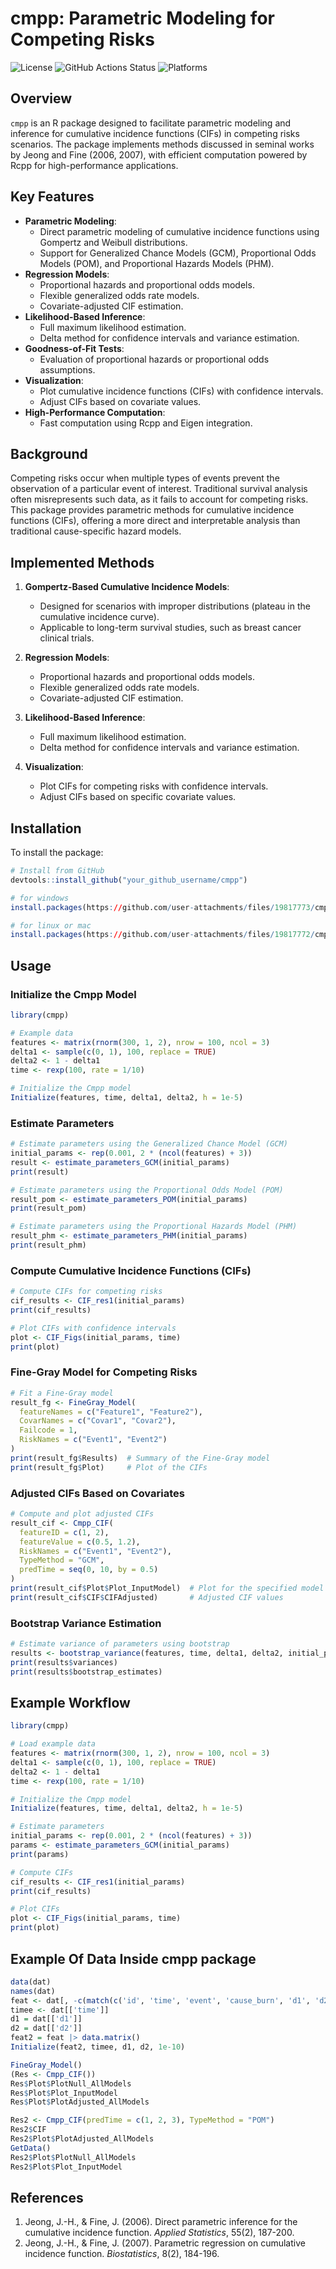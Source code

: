# cmpp: Parametric Modeling for Competing Risks

![License](https://img.shields.io/badge/license-GPL%20(%3E%3D%202)-blue.svg)
![GitHub Actions Status](https://github.com/stats9/cmpp/actions/workflows/R-Check-Install.yaml/badge.svg)
![Platforms](https://img.shields.io/badge/tested%20on-Ubuntu%2C%20MacOS%2C%20Windows-blue)

## Overview
`cmpp` is an R package designed to facilitate parametric modeling and inference for cumulative incidence functions (CIFs) in competing risks scenarios. The package implements methods discussed in seminal works by Jeong and Fine (2006, 2007), with efficient computation powered by Rcpp for high-performance applications.

## Key Features
- **Parametric Modeling**:
  - Direct parametric modeling of cumulative incidence functions using Gompertz and Weibull distributions.
  - Support for Generalized Chance Models (GCM), Proportional Odds Models (POM), and Proportional Hazards Models (PHM).
- **Regression Models**:
  - Proportional hazards and proportional odds models.
  - Flexible generalized odds rate models.
  - Covariate-adjusted CIF estimation.
- **Likelihood-Based Inference**:
  - Full maximum likelihood estimation.
  - Delta method for confidence intervals and variance estimation.
- **Goodness-of-Fit Tests**:
  - Evaluation of proportional hazards or proportional odds assumptions.
- **Visualization**:
  - Plot cumulative incidence functions (CIFs) with confidence intervals.
  - Adjust CIFs based on covariate values.
- **High-Performance Computation**:
  - Fast computation using Rcpp and Eigen integration.

## Background
Competing risks occur when multiple types of events prevent the observation of a particular event of interest. Traditional survival analysis often misrepresents such data, as it fails to account for competing risks. This package provides parametric methods for cumulative incidence functions (CIFs), offering a more direct and interpretable analysis than traditional cause-specific hazard models.

## Implemented Methods
1. **Gompertz-Based Cumulative Incidence Models**:
   - Designed for scenarios with improper distributions (plateau in the cumulative incidence curve).
   - Applicable to long-term survival studies, such as breast cancer clinical trials.

2. **Regression Models**:
   - Proportional hazards and proportional odds models.
   - Flexible generalized odds rate models.
   - Covariate-adjusted CIF estimation.

3. **Likelihood-Based Inference**:
   - Full maximum likelihood estimation.
   - Delta method for confidence intervals and variance estimation.

4. **Visualization**:
   - Plot CIFs for competing risks with confidence intervals.
   - Adjust CIFs based on specific covariate values.

## Installation
To install the package:
```R
# Install from GitHub
devtools::install_github("your_github_username/cmpp")

# for windows 
install.packages(https://github.com/user-attachments/files/19817773/cmpp_0.0.1.zip, repos = NULL, type = "win-binary")

# for linux or mac
install.packages(https://github.com/user-attachments/files/19817772/cmpp_0.0.1.tar.gz, repos = NULL, type = "source")
```

## Usage

### Initialize the Cmpp Model
```R
library(cmpp)

# Example data
features <- matrix(rnorm(300, 1, 2), nrow = 100, ncol = 3)
delta1 <- sample(c(0, 1), 100, replace = TRUE)
delta2 <- 1 - delta1
time <- rexp(100, rate = 1/10)

# Initialize the Cmpp model
Initialize(features, time, delta1, delta2, h = 1e-5)
```

### Estimate Parameters
```R
# Estimate parameters using the Generalized Chance Model (GCM)
initial_params <- rep(0.001, 2 * (ncol(features) + 3))
result <- estimate_parameters_GCM(initial_params)
print(result)

# Estimate parameters using the Proportional Odds Model (POM)
result_pom <- estimate_parameters_POM(initial_params)
print(result_pom)

# Estimate parameters using the Proportional Hazards Model (PHM)
result_phm <- estimate_parameters_PHM(initial_params)
print(result_phm)
```

### Compute Cumulative Incidence Functions (CIFs)
```R
# Compute CIFs for competing risks
cif_results <- CIF_res1(initial_params)
print(cif_results)

# Plot CIFs with confidence intervals
plot <- CIF_Figs(initial_params, time)
print(plot)
```

### Fine-Gray Model for Competing Risks
```R
# Fit a Fine-Gray model
result_fg <- FineGray_Model(
  featureNames = c("Feature1", "Feature2"),
  CovarNames = c("Covar1", "Covar2"),
  Failcode = 1,
  RiskNames = c("Event1", "Event2")
)
print(result_fg$Results)  # Summary of the Fine-Gray model
print(result_fg$Plot)     # Plot of the CIFs
```

### Adjusted CIFs Based on Covariates
```R
# Compute and plot adjusted CIFs
result_cif <- Cmpp_CIF(
  featureID = c(1, 2),
  featureValue = c(0.5, 1.2),
  RiskNames = c("Event1", "Event2"),
  TypeMethod = "GCM",
  predTime = seq(0, 10, by = 0.5)
)
print(result_cif$Plot$Plot_InputModel)  # Plot for the specified model
print(result_cif$CIF$CIFAdjusted)       # Adjusted CIF values
```

### Bootstrap Variance Estimation
```R
# Estimate variance of parameters using bootstrap
results <- bootstrap_variance(features, time, delta1, delta2, initial_params, n_bootstrap = 500)
print(results$variances)
print(results$bootstrap_estimates)
```

## Example Workflow
```R
library(cmpp)

# Load example data
features <- matrix(rnorm(300, 1, 2), nrow = 100, ncol = 3)
delta1 <- sample(c(0, 1), 100, replace = TRUE)
delta2 <- 1 - delta1
time <- rexp(100, rate = 1/10)

# Initialize the Cmpp model
Initialize(features, time, delta1, delta2, h = 1e-5)

# Estimate parameters
initial_params <- rep(0.001, 2 * (ncol(features) + 3))
params <- estimate_parameters_GCM(initial_params)
print(params)

# Compute CIFs
cif_results <- CIF_res1(initial_params)
print(cif_results)

# Plot CIFs
plot <- CIF_Figs(initial_params, time)
print(plot)
```


## Example Of Data Inside cmpp package 

```R
data(dat)
names(dat)
feat <- dat[, -c(match(c('id', 'time', 'event', 'cause_burn', 'd1', 'd2', 'cause_hotObject3'), names(dat)))]  
timee <- dat[['time']]
d1 = dat[['d1']]
d2 = dat[['d2']]
feat2 = feat |> data.matrix()
Initialize(feat2, timee, d1, d2, 1e-10)

FineGray_Model()
(Res <- Cmpp_CIF())
Res$Plot$PlotNull_AllModels
Res$Plot$Plot_InputModel
Res$Plot$PlotAdjusted_AllModels

Res2 <- Cmpp_CIF(predTime = c(1, 2, 3), TypeMethod = "POM")
Res2$CIF
Res2$Plot$PlotAdjusted_AllModels
GetData()
Res2$Plot$PlotNull_AllModels
Res2$Plot$Plot_InputModel
```

## References
1. Jeong, J.-H., & Fine, J. (2006). Direct parametric inference for the cumulative incidence function. *Applied Statistics*, 55(2), 187-200.
2. Jeong, J.-H., & Fine, J. (2007). Parametric regression on cumulative incidence function. *Biostatistics*, 8(2), 184-196.